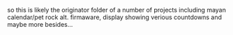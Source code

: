 so this is likely the originator folder of a number of projects including mayan calendar/pet rock alt. firmaware, display showing verious countdowns and maybe more besides...